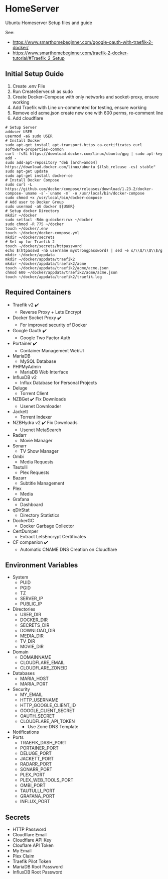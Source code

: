 # HomeServer
Ubuntu Homeserver Setup files and guide

See: 

- https://www.smarthomebeginner.com/google-oauth-with-traefik-2-docker/
- https://www.smarthomebeginner.com/traefik-2-docker-tutorial/#Traefik_2_Setup

## Initial Setup Guide

1. Create .env File
2. Run CreateServer.sh as sudo
3. Create Docker-Compose with only networks and socket-proxy, ensure working
4. Add Traefik with Line un-commented for testing, ensure working
5. Remove old acme.json create new one with 600 perms, re-comment line
6. Add cloudflare 

```shell
# Setup Server
adduser USER
usermod -aG sudo USER
# Install Docker
sudo apt-get install apt-transport-https ca-certificates curl software-properties-common
curl -fsSL https://download.docker.com/linux/ubuntu/gpg | sudo apt-key add -
sudo add-apt-repository "deb [arch=amd64] https://download.docker.com/linux/ubuntu $(lsb_release -cs) stable"
sudo apt-get update
sudo apt-get install docker-ce
# Install Docker Compose
sudo curl -L https://github.com/docker/compose/releases/download/1.23.2/docker-compose-`uname -s`-`uname -m` -o /usr/local/bin/docker-compose
sudo chmod +x /usr/local/bin/docker-compose
# Add user to Docker Group
sudo usermod -aG docker ${USER}
# Setup docker Directory
mkdir ~/docker
sudo setfacl -Rdm g:docker:rwx ~/docker
sudo chmod -R 775 ~/docker
touch ~/docker/.env
touch ~/docker/docker-compose.yml
mkdir ~/docker/secrets
# Set up for Traefik 2
touch ~/docker/secrets/httpassword
echo $(htpasswd -nb username mystrongpassword) | sed -e s/\\$/\\$\\$/g
mkdir ~/docker/appdata
mkdir ~/docker/appdata/traefik2
mkdir ~/docker/appdata/traefik2/acme
touch ~/docker/appdata/traefik2/acme/acme.json
chmod 600 ~/docker/appdata/traefik2/acme/acme.json
touch ~/docker/appdata/traefik2/traefik.log
```

## Required Containers

- Traefik v2 :heavy_check_mark:
  - Reverse Proxy + Lets Encrypt
- Docker Socket Proxy :heavy_check_mark:
  - For improved security of Docker
- Google Oauth :heavy_check_mark:
  - Google Two Factor Auth
- Portainer :heavy_check_mark:
  - Container Management WebUI
- MariaDB
  - MySQL Database
- PHPMyAdmin
  - MariaDB Web Interface
- InfluxDB v2
  - Influx Database for Personal Projects
- Deluge
  - Torrent Client
- NZBGet :heavy_check_mark: Fix Downloads
  - Usenet Downloader
- Jackett
  - Torrent Indexer
- NZBHydra v2 :heavy_check_mark: Fix Downloads
  - Usenet MetaSearch
- Radarr
  - Movie Manager
- Sonarr
  - TV Show Manager
- Ombi
  - Media Requests
- Tautulli
  - Plex Requests
- Bazarr
  - Subtitle Management
- Plex
  - Media
- Grafana
  - Dashboard
- qDirStat
  - Directory Statistics
- DockerGC
  - Docker Garbage Collector
- CertDumper
  - Extract LetsEncrypt Certificates
- CF companion :heavy_check_mark:
  - Automatic CNAME DNS Creation on Cloudflare

## Environment Variables

- System
  - PUID
  - PGID
  - TZ
  - SERVER_IP
  - PUBLIC_IP
- Directories
  - USER_DIR
  - DOCKER_DIR
  - SECRETS_DIR
  - DOWNLOAD_DIR
  - MEDIA_DIR
  - TV_DIR
  - MOVIE_DIR
- Domain
  - DOMAINNAME
  - CLOUDFLARE_EMAIL
  - CLOUDFLARE_ZONEID
- Databases
  - MARIA_HOST
  - MARIA_PORT
- Security
  - MY_EMAIL
  - HTTP_USERNAME
  - HTTP_GOOGLE_CLIENT_ID
  - GOOGLE_CLIENT_SECRET
  - OAUTH_SECRET
  - CLOUDFLARE_API_TOKEN
    - Use Zone DNS Template
- Notifications
- Ports
  - TRAEFIK_DASH_PORT
  - PORTAINER_PORT
  - DELUGE_PORT
  - JACKETT_PORT
  - RADARR_PORT
  - SONARR_PORT
  - PLEX_PORT
  - PLEX_WEB_TOOLS_PORT
  - OMBI_PORT
  - TAUTULLI_PORT
  - GRAFANA_PORT
  - INFLUX_PORT

## Secrets

- HTTP Password
- Cloudflare Email
- Cloudflare API Key
- Clouflare API Token
- My Email
- Plex Claim
- Traefik Pilot Token
- MariaDB Root Password
- InfluxDB Root Password